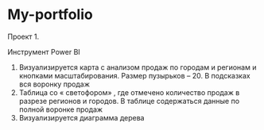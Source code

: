 # My-portfolio
Проект 1. 

Инструмент Power BI

1. Визуализируется карта с анализом продаж по городам и регионам и кнопками масштабирования. 
Размер пузырьков – 20. В подсказках вся воронку продаж
2. Таблица со « светофором» , где отмечено количество продаж в 
разрезе регионов и городов. В таблице содержаться данные по полной воронке продаж
3. Визуализируется диаграмма дерева

